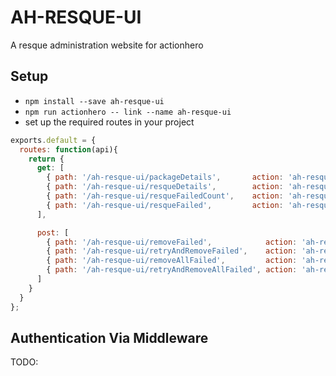 # AH-RESQUE-UI
A resque administration website for actionhero

## Setup

- `npm install --save ah-resque-ui`
- `npm run actionhero -- link --name ah-resque-ui`
- set up the required routes in your project

```js
exports.default = {
  routes: function(api){
    return {
      get: [
        { path: '/ah-resque-ui/packageDetails',       action: 'ah-resque-ui:packageDetails'       },
        { path: '/ah-resque-ui/resqueDetails',        action: 'ah-resque-ui:resqueDetails'        },
        { path: '/ah-resque-ui/resqueFailedCount',    action: 'ah-resque-ui:resqueFailedCount'    },
        { path: '/ah-resque-ui/resqueFailed',         action: 'ah-resque-ui:resqueFailed'         },
      ],

      post: [
        { path: '/ah-resque-ui/removeFailed',            action: 'ah-resque-ui:removeFailed'            },
        { path: '/ah-resque-ui/retryAndRemoveFailed',    action: 'ah-resque-ui:retryAndRemoveFailed'    },
        { path: '/ah-resque-ui/removeAllFailed',         action: 'ah-resque-ui:removeAllFailed'         },
        { path: '/ah-resque-ui/retryAndRemoveAllFailed', action: 'ah-resque-ui:retryAndRemoveAllFailed' },
      ]
    }
  }
};
```

## Authentication Via Middleware
TODO:
